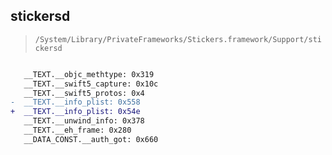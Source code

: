 ## stickersd

> `/System/Library/PrivateFrameworks/Stickers.framework/Support/stickersd`

```diff

   __TEXT.__objc_methtype: 0x319
   __TEXT.__swift5_capture: 0x10c
   __TEXT.__swift5_protos: 0x4
-  __TEXT.__info_plist: 0x558
+  __TEXT.__info_plist: 0x54e
   __TEXT.__unwind_info: 0x378
   __TEXT.__eh_frame: 0x280
   __DATA_CONST.__auth_got: 0x660

```
